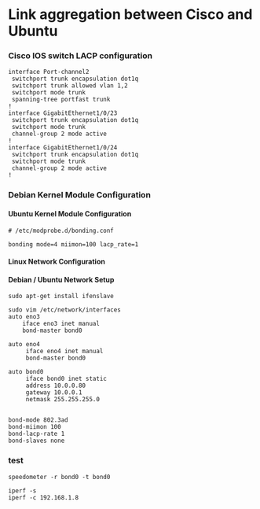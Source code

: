 Link aggregation between Cisco and Ubuntu
=========================================

### Cisco IOS switch LACP configuration
```shell
interface Port-channel2
 switchport trunk encapsulation dot1q
 switchport trunk allowed vlan 1,2
 switchport mode trunk
 spanning-tree portfast trunk
!
interface GigabitEthernet1/0/23
 switchport trunk encapsulation dot1q
 switchport mode trunk
 channel-group 2 mode active
!
interface GigabitEthernet1/0/24
 switchport trunk encapsulation dot1q
 switchport mode trunk
 channel-group 2 mode active
!
```

### Debian Kernel Module Configuration
#### Ubuntu Kernel Module Configuration
```shell
# /etc/modprobe.d/bonding.conf
 
bonding mode=4 miimon=100 lacp_rate=1
```

#### Linux Network Configuration

#### Debian / Ubuntu Network Setup
```shell
sudo apt-get install ifenslave

sudo vim /etc/network/interfaces  
auto eno3
    iface eno3 inet manual
    bond-master bond0
 
auto eno4
     iface eno4 inet manual
     bond-master bond0
 
auto bond0
     iface bond0 inet static
     address 10.0.0.80
     gateway 10.0.0.1
     netmask 255.255.255.0
 
 
bond-mode 802.3ad
bond-miimon 100
bond-lacp-rate 1
bond-slaves none
```

### test
```shell
speedometer -r bond0 -t bond0

iperf -s
iperf -c 192.168.1.8
```